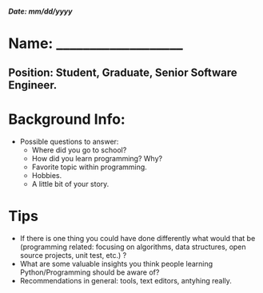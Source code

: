 ##### Date: mm/dd/yyyy
# Name: ___________________
## Position: Student, Graduate, Senior Software Engineer.

# Background Info:
* Possible questions to answer:
    * Where did you go to school?
    * How did you learn programming? Why?
    * Favorite topic within programming.
    * Hobbies.
    * A little bit of your story.

# Tips
* If there is one thing you could have done differently what would that be (programming related: focusing on algorithms, data structures, open source projects, unit test, etc.) ?
* What are some valuable insights you think people learning Python/Programming should be aware of?
* Recommendations in general: tools, text editors, antyhing really.

